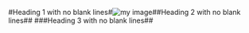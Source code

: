 #Heading 1 with no blank lines#![my
image](
    https://google.com
'tit
le'
)##Heading 2 with no blank lines##
  ###Heading 3 with no blank lines##
